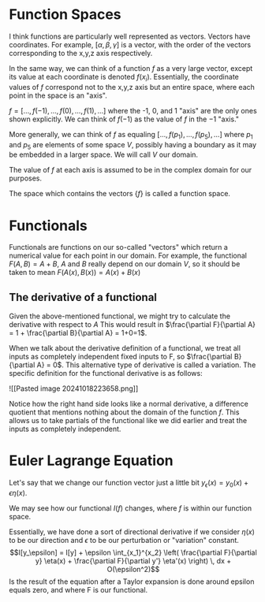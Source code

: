 # Function Spaces

I think functions are particularly well represented as vectors. Vectors have coordinates. For example, $[\alpha, \beta, \gamma]$ is a vector, with the order of the vectors corresponding to the x,y,z axis respectively.

In the same way, we can think of a function $f$ as a very large vector, except its value at each coordinate is denoted $f(x_{i})$. Essentially, the coordinate values of $f$ correspond not to the x,y,z axis but an entire space, where each point in the space is an "axis".

$f=[\dots,f(-1),\dots,f(0),\dots,f(1),\dots]$ where the -1, 0, and 1 "axis" are the only ones shown explicitly. We can think of $f(-1)$ as the value of $f$ in the $-1$ "axis."

More generally, we can think of $f$ as equaling $[\dots,f(p_{1}),\dots,f(p_{5}),\dots]$ where $p_{1}$ and $p_{5}$ are elements of some space $V$, possibly having a boundary as it may be embedded in a larger space. We will call $V$ our domain.

The value of $f$ at each axis is assumed to be in the complex domain for our purposes. 

The space which contains the vectors {$f$} is called a function space.

# Functionals

Functionals are functions on our so-called "vectors" which return a numerical value for each point in our domain.
For example, the functional $F(A,B)=A+B$, $A$ and $B$ really depend on our domain $V$, so it should be taken to mean $F(A(x),B(x))=A(x)+B(x)$

## The derivative of a functional

Given the above-mentioned functional, we might try to calculate the derivative with respect to $A$
This would result in $\frac{\partial F}{\partial A} = 1 + \frac{\partial B}{\partial A} = 1+0=1$.

When we talk about the derivative definition of a functional, we treat all inputs as completely independent fixed inputs to F, so $\frac{\partial B}{\partial A} = 0$. This alternative type of derivative is called a variation. The specific definition for the functional derivative is as follows:

![[Pasted image 20241018223658.png]]

Notice how the right hand side looks like a normal derivative, a difference quotient that mentions nothing about the domain of the function $f$. This allows us to take partials of the functional like we did earlier and treat the inputs as completely independent.
# Euler Lagrange Equation

Let's say that we change our function vector just a little bit $y_{\epsilon}(x) = y_{0}(x) + \epsilon \eta(x)$.

We may see how our functional $I(f)$ changes, where $f$ is within our function space.

Essentially, we have done a sort of directional derivative if we consider $\eta(x)$ to be our direction and $\epsilon$ to be our perturbation or "variation" constant.
$$I[y_\epsilon] = I[y] + \epsilon \int_{x_1}^{x_2} \left( \frac{\partial F}{\partial y} \eta(x) + \frac{\partial F}{\partial y'} \eta'(x) \right) \, dx + O(\epsilon^2)$$
Is the result of the equation after a Taylor expansion is done around epsilon equals zero, and where F is our functional.
